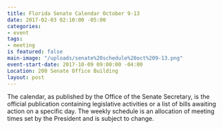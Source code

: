 ```yaml
---
title: Florida Senate Calendar October 9-13
date: 2017-02-03 02:10:00 -05:00
categories:
- event
tags:
- meeting
is featured: false
main-image: "/uploads/senate%20schedule%20oct%209-13.png"
event-start-date: 2017-10-09 09:00:00 -04:00
Location: 200 Senate Office Building
layout: post
---
```


The calendar, as published by the Office of the Senate Secretary, is the official publication containing legislative activities or a list of bills awaiting action on a specific day. The weekly schedule is an allocation of meeting times set by the President and is subject to change.